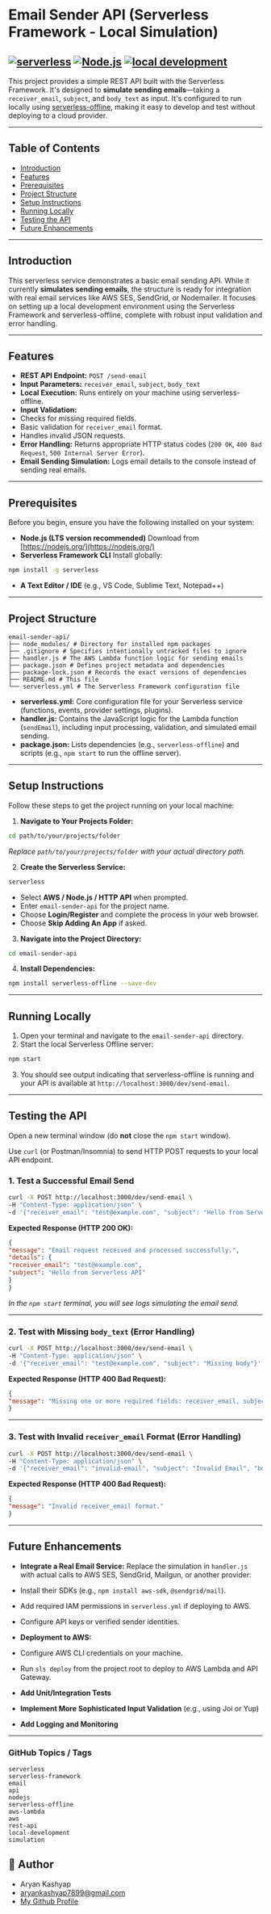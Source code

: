 # Email Sender API (Serverless Framework - Local Simulation)

[![serverless](https://img.shields.io/badge/serverless-framework-orange?logo=serverless)](https://www.serverless.com/)
[![Node.js](https://img.shields.io/badge/node.js-lts-green?logo=node.js)](https://nodejs.org/)
[![local development](https://img.shields.io/badge/local--dev-serverless--offline-blue)](https://www.npmjs.com/package/serverless-offline)
---

This project provides a simple REST API built with the Serverless Framework. It's designed to **simulate sending emails**—taking a `receiver_email`, `subject`, and `body_text` as input. It's configured to run locally using [serverless-offline](https://github.com/dherault/serverless-offline), making it easy to develop and test without deploying to a cloud provider.

---

## Table of Contents

- [Introduction](#introduction)
- [Features](#features)
- [Prerequisites](#prerequisites)
- [Project Structure](#project-structure)
- [Setup Instructions](#setup-instructions)
- [Running Locally](#running-locally)
- [Testing the API](#testing-the-api)
- [Future Enhancements](#future-enhancements)

---

## Introduction

This serverless service demonstrates a basic email sending API. While it currently **simulates sending emails**, the structure is ready for integration with real email services like AWS SES, SendGrid, or Nodemailer. It focuses on setting up a local development environment using the Serverless Framework and serverless-offline, complete with robust input validation and error handling.

---

## Features

- **REST API Endpoint:** `POST /send-email`
- **Input Parameters:** `receiver_email`, `subject`, `body_text`
- **Local Execution:** Runs entirely on your machine using serverless-offline.
- **Input Validation:**
- Checks for missing required fields.
- Basic validation for `receiver_email` format.
- Handles invalid JSON requests.
- **Error Handling:** Returns appropriate HTTP status codes (`200 OK`, `400 Bad Request`, `500 Internal Server Error`).
- **Email Sending Simulation:** Logs email details to the console instead of sending real emails.

---

## Prerequisites

Before you begin, ensure you have the following installed on your system:

- **Node.js (LTS version recommended)**
Download from [https://nodejs.org/](https://nodejs.org/)
- **Serverless Framework CLI**
Install globally:
```bash
npm install -g serverless
```
- **A Text Editor / IDE**
(e.g., VS Code, Sublime Text, Notepad++)

---

## Project Structure

```
email-sender-api/
├── node_modules/ # Directory for installed npm packages
├── .gitignore # Specifies intentionally untracked files to ignore
├── handler.js # The AWS Lambda function logic for sending emails
├── package.json # Defines project metadata and dependencies
├── package-lock.json # Records the exact versions of dependencies
├── README.md # This file
└── serverless.yml # The Serverless Framework configuration file
```

- **serverless.yml:** Core configuration file for your Serverless service (functions, events, provider settings, plugins).
- **handler.js:** Contains the JavaScript logic for the Lambda function (`sendEmail`), including input processing, validation, and simulated email sending.
- **package.json:** Lists dependencies (e.g., `serverless-offline`) and scripts (e.g., `npm start` to run the offline server).

---

## Setup Instructions

Follow these steps to get the project running on your local machine:

1. **Navigate to Your Projects Folder:**
```bash
cd path/to/your/projects/folder
```
_Replace `path/to/your/projects/folder` with your actual directory path._

2. **Create the Serverless Service:**
```bash
serverless
```
- Select **AWS / Node.js / HTTP API** when prompted.
- Enter `email-sender-api` for the project name.
- Choose **Login/Register** and complete the process in your web browser.
- Choose **Skip Adding An App** if asked.

3. **Navigate into the Project Directory:**
```bash
cd email-sender-api
```

4. **Install Dependencies:**
```bash
npm install serverless-offline --save-dev
```

---

## Running Locally

1. Open your terminal and navigate to the `email-sender-api` directory.
2. Start the local Serverless Offline server:
```bash
npm start
```
3. You should see output indicating that serverless-offline is running and your API is available at
`http://localhost:3000/dev/send-email`.

---

## Testing the API

Open a new terminal window (do **not** close the `npm start` window).

Use `curl` (or Postman/Insomnia) to send HTTP POST requests to your local API endpoint.

### 1. **Test a Successful Email Send**

```bash
curl -X POST http://localhost:3000/dev/send-email \
-H "Content-Type: application/json" \
-d '{"receiver_email": "test@example.com", "subject": "Hello from Serverless API", "body_text": "This is a test email sent from your local serverless API."}'
```

**Expected Response (HTTP 200 OK):**
```json
{
"message": "Email request received and processed successfully.",
"details": {
"receiver_email": "test@example.com",
"subject": "Hello from Serverless API"
}
}
```
_In the `npm start` terminal, you will see logs simulating the email send._

---

### 2. **Test with Missing `body_text` (Error Handling)**

```bash
curl -X POST http://localhost:3000/dev/send-email \
-H "Content-Type: application/json" \
-d '{"receiver_email": "test@example.com", "subject": "Missing body"}'
```

**Expected Response (HTTP 400 Bad Request):**
```json
{
"message": "Missing one or more required fields: receiver_email, subject, body_text."
}
```

---

### 3. **Test with Invalid `receiver_email` Format (Error Handling)**

```bash
curl -X POST http://localhost:3000/dev/send-email \
-H "Content-Type: application/json" \
-d '{"receiver_email": "invalid-email", "subject": "Invalid Email", "body_text": "Some text."}'
```

**Expected Response (HTTP 400 Bad Request):**
```json
{
"message": "Invalid receiver_email format."
}
```

---

## Future Enhancements

- **Integrate a Real Email Service:**
Replace the simulation in `handler.js` with actual calls to AWS SES, SendGrid, Mailgun, or another provider:
- Install their SDKs (e.g., `npm install aws-sdk`, `@sendgrid/mail`).
- Add required IAM permissions in `serverless.yml` if deploying to AWS.
- Configure API keys or verified sender identities.

- **Deployment to AWS:**
- Configure AWS CLI credentials on your machine.
- Run `sls deploy` from the project root to deploy to AWS Lambda and API Gateway.

- **Add Unit/Integration Tests**
- **Implement More Sophisticated Input Validation** (e.g., using Joi or Yup)
- **Add Logging and Monitoring**

---

### GitHub Topics / Tags

```
serverless
serverless-framework
email
api
nodejs
serverless-offline
aws-lambda
aws
rest-api
local-development
simulation
```
## 👤 Author

* Aryan Kashyap
* aryankashyap7899@gmail.com
* [My Github Profile](https://github.com/Void604)
